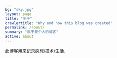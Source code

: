 ```yaml
---
bg: "sky.jpg"
layout: page
title: "关于"
crawlertitle: "Why and how this blog was created"
permalink: /about/
summary: "属于我个人的博客"
active: about
---
```


此博客用来记录感想/技术/生活.
